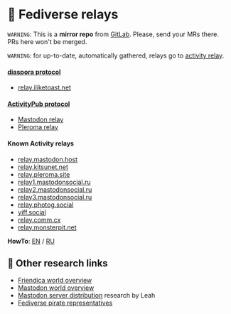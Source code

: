 
# :ocean: Fediverse relays

`WARNING`: This is a __mirror repo__ from [GitLab](https://gitlab.com/distributopia/fediverse-relays). Please, send your MRs there. PRs here won't be merged.

`WARNING`: for up-to-date, automatically gathered, relays go to [activity relay](https://fediverse.network/activityrelay).

#### [diaspora protocol](#diaspora-protocol)
* [relay.iliketoast.net](https://relay.iliketoast.net)

#### [ActivityPub protocol](#activitypub-protocol)
* [Mastodon relay](https://source.joinmastodon.org/mastodon/pub-relay)
* [Pleroma relay](https://git.pleroma.social/pleroma/relay)

#### Known Activity relays
* [relay.mastodon.host](https://relay.mastodon.host)
* [relay.kitsunet.net](https://relay.kitsunet.net)
* [relay.pleroma.site](https://relay.pleroma.site)
* [relay1.mastodonsocial.ru](https://relay1.mastodonsocial.ru)
* [relay2.mastodonsocial.ru](https://relay2.mastodonsocial.ru)
* [relay3.mastodonsocial.ru](https://relay3.mastodonsocial.ru)
* [relay.photog.social](https://relay.photog.social)
* [yiff.social](https://yiff.social)
* [relay.comm.cx](https://relay.comm.cx)
* [relay.monsterpit.net](https://relay.monsterpit.net)

**HowTo**: [EN](https://pleroma.site/objects/d1467990-9e4a-47cd-a43a-376377b2a009) / [RU](https://mastodonsocial.ru/@rf/101092489454309134)

## 🌟 Other research links
- [Friendica world overview](https://gitlab.com/distributopia/friendica-world-overview)
- [Mastodon world overview](https://gitlab.com/distributopia/masto-world-overview)
- [Mastodon server distribution](https://chaos.social/@leah/99837391793032137) research by Leah
- [Fediverse pirate representatives](https://gitlab.com/distributopia/caramba)
